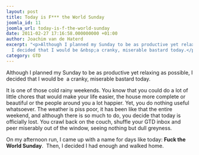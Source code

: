 ```yaml
---
layout: post
title: Today is F*** the World Sunday
joomla_id: 11
joomla_url: today-is-f-the-world-sunday
date: 2011-02-27 17:16:58.000000000 +01:00
author: Joachim van de Haterd
excerpt: "<p>Although I planned my Sunday to be as productive yet relaxing as possible,
  I decided that I would be &nbsp;a cranky, miserable bastard today.</p>"
category: GTD
---
```

<p>Although I planned my Sunday to be as productive yet relaxing as possible, I decided that I would be &nbsp;a cranky, miserable bastard today.</p>

<p>It is one of those cold rainy weekends. You know that you could do a lot of little chores that would make your life easier, the house more complete or beautiful or the people around you a lot happier. Yet, you do nothing useful whatsoever. The weather is piss poor, it has been like that the entire weekend, and although there is so much to do, you decide that today is officially lost. You crawl back on the couch, shuffle your GTD inbox and peer miserably out of the window, seeing nothing but dull greyness.</p>
<p>On my afternoon run, I came up with a name for days like today: <strong>Fuck the World Sunday</strong>. &nbsp;Then, I decided I had enough and walked home.</p>
